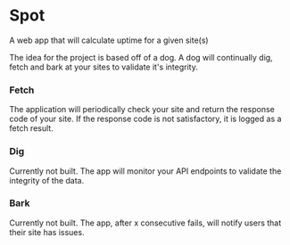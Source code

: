 # Spot
A web app that will calculate uptime for a given site(s)

The idea for the project is based off of a dog. A dog will continually dig, fetch and bark at your sites to validate it's integrity.

### Fetch

The application will periodically check your site and return the response code of your site. If the response code is not satisfactory, it is logged as a fetch result. 

### Dig

Currently not built. The app will monitor your API endpoints to validate the integrity of the data.

### Bark

Currently not built. The app, after x consecutive fails, will notify users that their site has issues.
